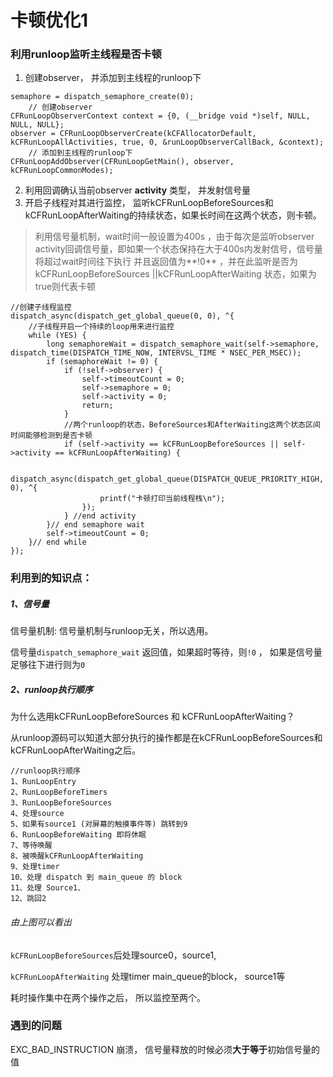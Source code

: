 # 卡顿优化1

### 利用runloop监听主线程是否卡顿

1. 创建observer， 并添加到主线程的runloop下

```objc
semaphore = dispatch_semaphore_create(0); 
    // 创建observer
CFRunLoopObserverContext context = {0, (__bridge void *)self, NULL, NULL, NULL};
observer = CFRunLoopObserverCreate(kCFAllocatorDefault, kCFRunLoopAllActivities, true, 0, &runLoopObserverCallBack, &context);
    // 添加到主线程的runloop下
CFRunLoopAddObserver(CFRunLoopGetMain(), observer, kCFRunLoopCommonModes);
```

2. 利用回调确认当前observer **activity** 类型， 并发射信号量
3. 开启子线程对其进行监控， 监听kCFRunLoopBeforeSources和kCFRunLoopAfterWaiting的持续状态，如果长时间在这两个状态，则卡顿。

> 利用信号量机制，wait时间一般设置为400s ，由于每次是监听observer activity回调信号量，即如果一个状态保持在大于400s内发射信号，信号量将超过wait时间往下执行 并且返回值为**!0** ，并在此监听是否为kCFRunLoopBeforeSources ||kCFRunLoopAfterWaiting  状态，如果为true则代表卡顿

```objc
//创建子线程监控
dispatch_async(dispatch_get_global_queue(0, 0), ^{
    //子线程开启一个持续的loop用来进行监控
    while (YES) {
        long semaphoreWait = dispatch_semaphore_wait(self->semaphore, dispatch_time(DISPATCH_TIME_NOW, INTERVSL_TIME * NSEC_PER_MSEC));
        if (semaphoreWait != 0) {
            if (!self->observer) {
                self->timeoutCount = 0;
                self->semaphore = 0;
                self->activity = 0;
                return;
            }
            //两个runloop的状态，BeforeSources和AfterWaiting这两个状态区间时间能够检测到是否卡顿
            if (self->activity == kCFRunLoopBeforeSources || self->activity == kCFRunLoopAfterWaiting) {

                dispatch_async(dispatch_get_global_queue(DISPATCH_QUEUE_PRIORITY_HIGH, 0), ^{
                    printf("卡顿打印当前线程栈\n");
                });
            } //end activity
        }// end semaphore wait
        self->timeoutCount = 0;
    }// end while
});
```

### 利用到的知识点：

#####  1、信号量

信号量机制:  信号量机制与runloop无关，所以选用。

信号量`dispatch_semaphore_wait` 返回值，如果超时等待，则`!0` ， 如果是信号量足够往下进行则为`0`

##### 2、runloop执行顺序

为什么选用kCFRunLoopBeforeSources 和 kCFRunLoopAfterWaiting？

从runloop源码可以知道大部分执行的操作都是在kCFRunLoopBeforeSources和kCFRunLoopAfterWaiting之后。

```objc
//runloop执行顺序
1、RunLoopEntry
2、RunLoopBeforeTimers
3、RunLoopBeforeSources
4、处理source
5、如果有source1 (对屏幕的触摸事件等) 跳转到9
6、RunLoopBeforeWaiting 即将休眠
7、等待唤醒
8、被唤醒kCFRunLoopAfterWaiting
9、处理timer
10、处理 dispatch 到 main_queue 的 block
11、处理 Source1、 
12、跳回2 
```

###### 由上图可以看出

`kCFRunLoopBeforeSources`后处理source0，source1,

`kCFRunLoopAfterWaiting` 处理timer main_queue的block， source1等

耗时操作集中在两个操作之后， 所以监控至两个。

### 遇到的问题

EXC_BAD_INSTRUCTION 崩溃，  信号量释放的时候必须**大于等于**初始信号量的值